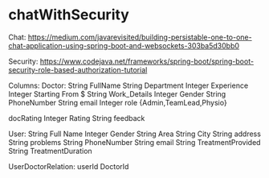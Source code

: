 # chatWithSecurity

Chat: https://medium.com/javarevisited/building-persistable-one-to-one-chat-application-using-spring-boot-and-websockets-303ba5d30bb0

Security: https://www.codejava.net/frameworks/spring-boot/spring-boot-security-role-based-authorization-tutorial


Columns:
Doctor:
String FullName
String Department
Integer Experience
Integer Starting From $
String Work_Details
Integer Gender
String PhoneNumber
String email
Integer role {Admin,TeamLead,Physio}

docRating
Integer Rating
String feedback

User:
String Full Name
Integer Gender
String Area
String City
String address
String problems
String PhoneNumber
String email
String TreatmentProvided
String TreatmentDuration


UserDoctorRelation:
userId
DoctorId
